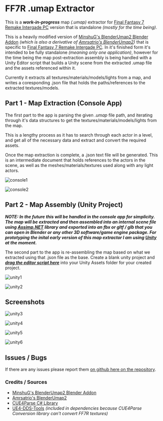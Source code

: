 # FF7R .umap Extractor
This is a ***work-in-progress*** map *(.umap)* extractor for [Final Fantasy 7 Remake Intergade PC](https://store.steampowered.com/app/1462040/FINAL_FANTASY_VII_REMAKE_INTERGRADE/) version that is standalone *(mostly for the time being)*.

This is a heavily modified version of [MinshuG's BlenderUmap2 Blender Addon](https://github.com/MinshuG/BlenderUmap2) *(which is also a derivative of [Amrsatrio's BlenderUmap2](https://github.com/Amrsatrio/BlenderUmap2))* that is specific to [Final Fantasy 7 Remake Intergade PC](https://store.steampowered.com/app/1462040/FINAL_FANTASY_VII_REMAKE_INTERGRADE/). In it's finished form it's intended to be fully standalone *(meaning only one application)*, however for the time being the map post-extraction assembly is being handled with a Unity Editor script that builds a Unity scene from the extracted .umap file and the assets referenced within it.

Currently it extracts all textures/materials/models/lights from a map, and writes a coresponding .json file that holds the paths/references to the extracted textures/models.

## Part 1 - Map Extraction (Console App)

The first part to the app is parsing the given *.umap* file path, and iterating through it's data structures to get the textures/materials/models/lights from the map. 

This is a lengthy process as it has to search through each actor in a level, and get all of the necessary data and extract and convert the required assets.

Once the map extraction is complete, a .json text file will be generated. This is an intermediate document that holds references to the actors in the scene, as well as the meshes/materials/textures used along with any light actors.

![console1](Screenshots/console1.png)

![console2](Screenshots/console2.png)

## Part 2 - Map Assembly (Unity Project)

***NOTE: In the future this will be handled in the console app for simplicity. The map will be extracted and then assembled into an internal scene file using [Assimp.NET](https://github.com/StirlingLabs/Assimp.Net) library and exported into an fbx or gltf / glb that you can open in Blender or any other 3D software/game engine package. For prototyping the inital early version of this map extractor I am using [Unity](https://unity.com/) at the moment.***

The second part to the app is re-assembling the map based on what we extracted using that .json file as the base. Create a blank unity project and ***[drag the editor script here](https://github.com/frostbone25/FF7R-UMAP/blob/main/UnityEditorScript/CustomLevelImport.cs)*** into your Unity Assets folder for your created project.

![unity1](Screenshots/unity1.png)

![unity2](Screenshots/unity2.png)

## Screenshots

![unity3](Screenshots/unity3.jpg)

![unity4](Screenshots/unity4.jpg)

![unity5](Screenshots/unity5.png)

![unity6](Screenshots/unity6.png)

## Issues / Bugs

If there are any issues please report them [on github here on the repository](https://github.com/frostbone25/FF7R-UMAP/issues).

### Credits / Sources

- [MinshuG's BlenderUmap2 Blender Addon](https://github.com/MinshuG/BlenderUmap2)
- [Amrsatrio's BlenderUmap2](https://github.com/Amrsatrio/BlenderUmap2)
- [CUE4Parse C# Library](https://github.com/FabianFG/CUE4Parse)
- [UE4-DDS-Tools](https://github.com/matyalatte/UE4-DDS-Tools) *(included in dependencies because CUE4Parse Conversion library can't convert FF7R textures)*